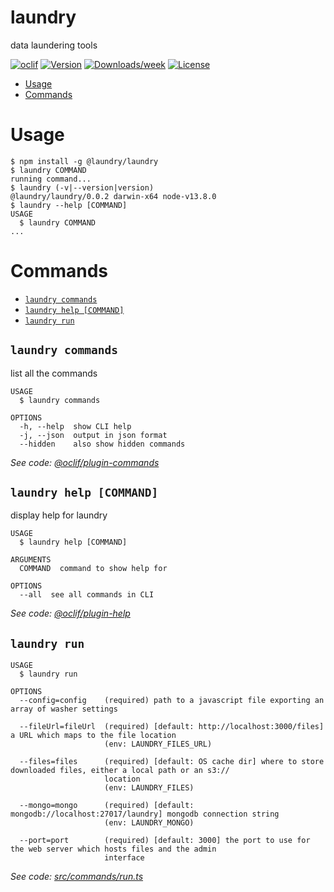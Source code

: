 laundry
=======

data laundering tools

[![oclif](https://img.shields.io/badge/cli-oclif-brightgreen.svg)](https://oclif.io)
[![Version](https://img.shields.io/npm/v/laundry.svg)](https://npmjs.org/package/laundry)
[![Downloads/week](https://img.shields.io/npm/dw/laundry.svg)](https://npmjs.org/package/laundry)
[![License](https://img.shields.io/npm/l/laundry.svg)](https://github.com/endquote/laundryd/blob/master/package.json)

<!-- toc -->
* [Usage](#usage)
* [Commands](#commands)
<!-- tocstop -->
# Usage
<!-- usage -->
```sh-session
$ npm install -g @laundry/laundry
$ laundry COMMAND
running command...
$ laundry (-v|--version|version)
@laundry/laundry/0.0.2 darwin-x64 node-v13.8.0
$ laundry --help [COMMAND]
USAGE
  $ laundry COMMAND
...
```
<!-- usagestop -->
# Commands
<!-- commands -->
* [`laundry commands`](#laundry-commands)
* [`laundry help [COMMAND]`](#laundry-help-command)
* [`laundry run`](#laundry-run)

## `laundry commands`

list all the commands

```
USAGE
  $ laundry commands

OPTIONS
  -h, --help  show CLI help
  -j, --json  output in json format
  --hidden    also show hidden commands
```

_See code: [@oclif/plugin-commands](https://github.com/oclif/plugin-commands/blob/v1.2.3/src/commands/commands.ts)_

## `laundry help [COMMAND]`

display help for laundry

```
USAGE
  $ laundry help [COMMAND]

ARGUMENTS
  COMMAND  command to show help for

OPTIONS
  --all  see all commands in CLI
```

_See code: [@oclif/plugin-help](https://github.com/oclif/plugin-help/blob/v2.2.3/src/commands/help.ts)_

## `laundry run`

```
USAGE
  $ laundry run

OPTIONS
  --config=config    (required) path to a javascript file exporting an array of washer settings

  --fileUrl=fileUrl  (required) [default: http://localhost:3000/files] a URL which maps to the file location
                     (env: LAUNDRY_FILES_URL)

  --files=files      (required) [default: OS cache dir] where to store downloaded files, either a local path or an s3://
                     location
                     (env: LAUNDRY_FILES)

  --mongo=mongo      (required) [default: mongodb://localhost:27017/laundry] mongodb connection string
                     (env: LAUNDRY_MONGO)

  --port=port        (required) [default: 3000] the port to use for the web server which hosts files and the admin
                     interface
```

_See code: [src/commands/run.ts](https://github.com/laundryd/laundry/blob/master/src/commands/run.ts)_
<!-- commandsstop -->
